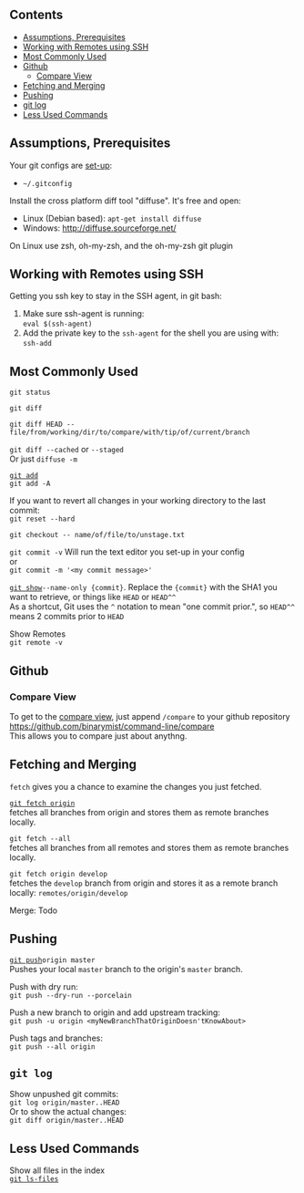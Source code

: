 ## Contents

* [Assumptions, Prerequisites](#assumptions-prerequisites)
* [Working with Remotes using SSH](#working-with-remotes-using-ssh)
* [Most Commonly Used](#most-commonly-used)
* [Github](#github)
  * [Compare View](#compare-view)
* [Fetching and Merging](fetching-and-merging)
* [Pushing](#pushing)
* [git log](#git-log)
* [Less Used Commands](#less-used-commands)

## Assumptions, Prerequisites

Your git configs are [set-up](https://git-scm.com/book/en/v2/Getting-Started-First-Time-Git-Setup):

* `~/.gitconfig`

Install the cross platform diff tool "diffuse". It's free and open:

* Linux (Debian based): `apt-get install diffuse`
* Windows: http://diffuse.sourceforge.net/

On Linux use zsh, oh-my-zsh, and the oh-my-zsh git plugin

## Working with Remotes using SSH

Getting you ssh key to stay in the SSH agent, in git bash:

1. Make sure ssh-agent is running:  
  `eval $(ssh-agent)`
2. Add the private key to the `ssh-agent` for the shell you are using with:  
  `ssh-add`

## Most Commonly Used

`git status`

`git diff`

`git diff HEAD -- file/from/working/dir/to/compare/with/tip/of/current/branch`

`git diff --cached` or `--staged`  
Or just `diffuse -m`

[`git add`](https://git-scm.com/docs/git-add)  
`git add -A`

If you want to revert all changes in your working directory to the last commit:  
`git reset --hard`

`git checkout -- name/of/file/to/unstage.txt`

`git commit -v` Will run the text editor you set-up in your config  
or  
`git commit -m '<my commit message>'`

[`git show`](https://git-scm.com/docs/git-show)`--name-only {commit}`. Replace the `{commit}` with the SHA1 you want to retrieve, or things like `HEAD` or `HEAD^^`  
As a shortcut, Git uses the `^` notation to mean "one commit prior.", so `HEAD^^` means 2 commits prior to `HEAD`

Show Remotes  
`git remote -v`

## Github

### Compare View

To get to the [compare view](https://help.github.com/en/github/committing-changes-to-your-project/comparing-commits), just append `/compare` to your github repository  
https://github.com/binarymist/command-line/compare  
This allows you to compare just about anythng.

## Fetching and Merging

`fetch` gives you a chance to examine the changes you just fetched.

[`git fetch origin`](https://git-scm.com/docs/git-fetch#_examples)  
fetches all branches from origin and stores them as remote branches locally.

`git fetch --all`  
fetches all branches from all remotes and stores them as remote branches locally.

`git fetch origin develop`  
fetches the `develop` branch from origin and stores it as a remote branch locally: `remotes/origin/develop`


Merge: Todo







## Pushing

[`git push`](https://git-scm.com/docs/git-push)`origin master`  
Pushes your local `master` branch to the origin's `master` branch.

Push with dry run:  
`git push --dry-run --porcelain`

Push a new branch to origin and add upstream tracking:  
`git push -u origin <myNewBranchThatOriginDoesn'tKnowAbout>`

Push tags and branches:  
`git push --all origin`

## `git log`

Show unpushed git commits:  
`git log origin/master..HEAD`  
Or to show the actual changes:  
`git diff origin/master..HEAD`


## Less Used Commands

Show all files in the index  
[`git ls-files`](https://git-scm.com/docs/git-ls-files)






